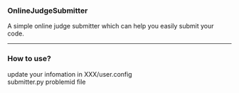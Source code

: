 ### OnlineJudgeSubmitter

A simple online judge submitter which can help you easily submit your code.  

--------

### How to use?
update your infomation in
	XXX/user.config  
	submitter.py problemid file
